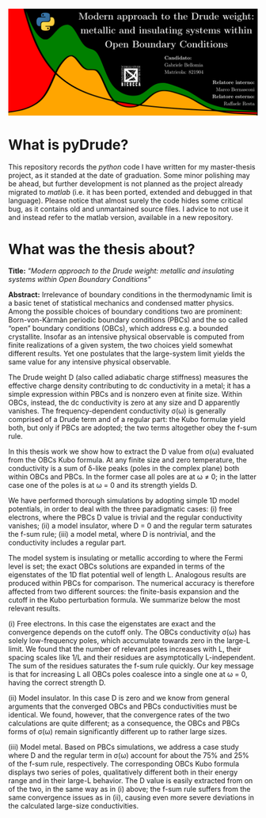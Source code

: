 ![pyDrudePoster](PicToReadme/repository-readme-image.svg)

# What is pyDrude?
This repository records the *python* code I have written for my master-thesis project, as it standed at the date of graduation. Some minor polishing may be ahead, but further development is not planned as the project already migrated to *matlab* (i.e. it has been ported, extended and debugged in that language). Please notice that almost surely the code hides some critical bug, as it contains old and unmantained source files. I advice to not use it and instead refer to the matlab version, available in a new repository.
# What was the thesis about?
**Title:**
*"Modern approach to the Drude weight: metallic and insulating systems within Open Boundary Conditions"*

**Abstract:**
Irrelevance of boundary conditions in the thermodynamic limit is a basic tenet of statistical mechanics and condensed matter physics. Among the possible choices of boundary conditions two are prominent: Born-von-Kàrmàn periodic boundary conditions (PBCs) and the so called “open” boundary conditions (OBCs), which address e.g. a bounded crystallite. Insofar as an intensive physical observable is computed from finite realizations of a given system, the two choices yield somewhat different results. Yet one postulates that the large-system limit yields the same value for any intensive physical observable.

The Drude weight D (also called adiabatic charge stiffness) measures the effective charge density contributing to dc conductivity in a metal; it has a simple expression within PBCs and is nonzero even at finite size. Within OBCs, instead, the dc conductivity is zero at any size and D apparently vanishes. The frequency-dependent conductivity σ(ω) is generally comprised of a Drude term and of a regular part: the Kubo formulæ yield both, but only if PBCs are adopted; the two terms altogether obey the f-sum rule.

In this thesis work we show how to extract the D value from σ(ω) evaluated from the OBCs Kubo formula. At any finite size and zero temperature, the conductivity is a sum of δ-like peaks (poles in the complex plane) both within OBCs and PBCs. In the former case all poles are at ω ≠ 0; in the latter case one of the poles is at ω = 0 and its strength yields D.

We have performed thorough simulations by adopting simple 1D model potentials, in order to deal with the three paradigmatic cases: (i) free electrons, where the PBCs D value is trivial and the regular conductivity vanishes; (ii) a model insulator, where D = 0 and the regular term saturates the f-sum rule; (iii) a model metal, where D is nontrivial, and the conductivity includes a regular part.

The model system is insulating or metallic according to where the Fermi level is set; the exact OBCs solutions are expanded in terms of the eigenstates of the 1D flat potential well of length L. Analogous results are produced within PBCs for comparison. The numerical accuracy is therefore affected from two different sources: the finite-basis expansion and the cutoff in the Kubo perturbation formula. We summarize below the most relevant results.

(i) Free electrons. In this case the eigenstates are exact and the convergence depends on the cutoff only. The OBCs conductivity σ(ω) has solely low-frequency poles, which accumulate towards zero in the large-L limit. We found that the number of relevant poles increases with L, their spacing scales like 1/L and their residues are asymptotically L-independent. The sum of the residues saturates the f-sum rule quickly. Our key message is that for increasing L all OBCs poles coalesce into a single one at ω = 0, having the correct strength D.

(ii) Model insulator. In this case D is zero and we know from general arguments that the converged OBCs and PBCs conductivities must be identical. We found, however, that the convergence rates of the two calculations are quite different; as a consequence, the OBCs and PBCs forms of σ(ω) remain significantly different up to rather large sizes.

(iii) Model metal. Based on PBCs simulations, we address a case study where D and the regular term in σ(ω) account for about the 75% and 25% of the f-sum rule, respectively. The corresponding OBCs Kubo formula displays two series of poles, qualitatively different both in their energy range and in their large-L behavior. The D value is easily extracted from on of the two, in the same way as in (i) above; the f-sum rule suffers from the same convergence issues as in (ii), causing even more severe deviations in the calculated large-size conductivities.
